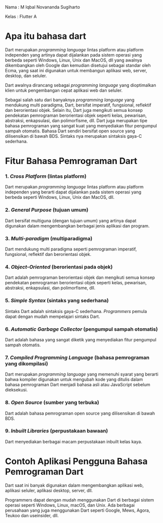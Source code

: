 Nama : M Iqbal Novananda Sugiharto

Kelas : Flutter A

# Apa itu bahasa dart

Dart merupakan _programming language_ lintas platform atau platform independen yang artinya dapat dijalankan pada sistem operasi yang berbeda seperti Windows, Linux, Unix dan MacOS, dll yang awalnya dikembangkan oleh Google dan kemudian disetujui sebagai standar oleh Ecma, yang saat ini digunakan untuk membangun aplikasi web, server, desktop, dan seluler.

Dart awalnya dirancang sebagai _programming language_ yang dioptimalkan klien untuk pengembangan cepat aplikasi web dan seluler.

Sebagai salah satu dari banyaknya _programming language_ yang mendukung multi paradigma, Dart, bersifat imperatif, fungsional, reflektif dan berorientasi objek. Selain itu, Dart juga mengikuti semua konsep pendekatan pemrograman berorientasi objek seperti kelas, pewarisan, abstraksi, enkapsulasi, dan polimorfisme, dll. Dart juga merupakan tipe bahasa pemrograman yang sangat kuat yang menyediakan fitur pengumpul sampah otomatis. Bahasa Dart sendiri bersifat open source yang dilisensikan di bawah BDS. Sintaks nya merupakan sintaksis gaya-C sederhana.

# Fitur Bahasa Pemrograman Dart

### 1. _Cross Platform_ (lintas platform)

Dart merupakan _programming language_ lintas platform atau platform independen yang berarti dapat dijalankan pada sistem operasi yang berbeda seperti Windows, Linux, Unix dan MacOS, dll.

### 2. _General Purpose_ (tujuan umum)

Dart bersifat multiguna (dengan tujuan umum) yang artinya dapat digunakan dalam mengembangkan berbagai jenis aplikasi dan program.

### 3. _Multi-paradigm_ (multiparadigma)

Dart mendukung multi paradigma seperti pemrograman imperatif, fungsional, reflektif dan berorientasi objek.

### 4. _Object-Oriented_ (berorientasi pada objek)

Dart adalah pemrograman berorientasi objek dan mengikuti semua konsep pendekatan pemrograman berorientasi objek seperti kelas, pewarisan, abstraksi, enkapsulasi, dan polimorfisme, dll.

### 5. _Simple Syntax_ (sintaks yang sederhana)

Sintaks Dart adalah sintaksis gaya-C sederhana. _Programmers_ pemula dapat dengan mudah mempelajari sintaks Dart.

### 6. _Automatic Garbage Collector_ (pengumpul sampah otomatis)

Dart adalah bahasa yang sangat diketik yang menyediakan fitur pengumpul sampah otomatis.

### 7. _Compiled Programming Language_ (bahasa pemrograman yang dikompilasi)

Dart merupakan _programming language_ yang memenuhi syarat yang berarti bahwa kompiler digunakan untuk mengubah kode yang ditulis dalam bahasa pemrograman Dart menjadi bahasa asli atau JavaScript sebelum dieksekusi.

### 8. _Open Source_ (sumber yang terbuka)

Dart adalah bahasa pemrograman open source yang dilisensikan di bawah BDS.

### 9. _Inbuilt Libraries_ (perpustakaan bawaan)

Dart menyediakan berbagai macam perpustakaan inbuilt kelas kaya.

# Contoh Aplikasi Pengguna Bahasa Pemrograman Dart

Dart saat ini banyak digunakan dalam mengembangkan aplikasi web, aplikasi seluler, aplikasi desktop, server, dll.

Programmers dapat dengan mudah menggunakan Dart di berbagai sistem operasi seperti Windows, Linux, macOS, dan Unix. Ada berbagai perusahaan yang juga menggunakan Dart seperti Google, Mews, Agora, Teukoo dan useinsider, dll.
